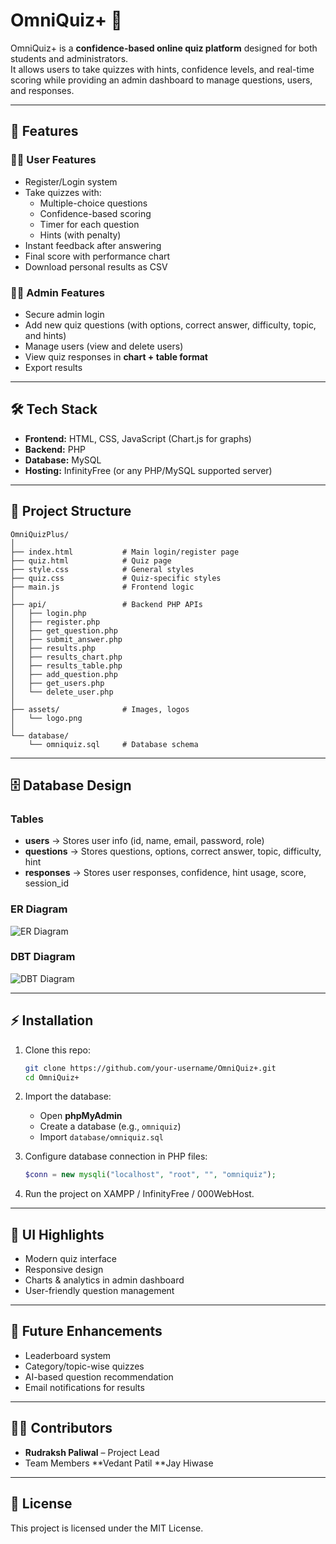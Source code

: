 # OmniQuiz+ 🎯

OmniQuiz+ is a **confidence-based online quiz platform** designed for both students and administrators.  
It allows users to take quizzes with hints, confidence levels, and real-time scoring while providing an admin dashboard to manage questions, users, and responses.

---

## 🚀 Features

### 👨‍🎓 User Features
- Register/Login system  
- Take quizzes with:
  - Multiple-choice questions
  - Confidence-based scoring
  - Timer for each question
  - Hints (with penalty)
- Instant feedback after answering  
- Final score with performance chart  
- Download personal results as CSV  

### 👨‍💼 Admin Features
- Secure admin login  
- Add new quiz questions (with options, correct answer, difficulty, topic, and hints)  
- Manage users (view and delete users)  
- View quiz responses in **chart + table format**  
- Export results  

---

## 🛠️ Tech Stack

- **Frontend:** HTML, CSS, JavaScript (Chart.js for graphs)  
- **Backend:** PHP  
- **Database:** MySQL  
- **Hosting:** InfinityFree (or any PHP/MySQL supported server)  

---

## 📂 Project Structure

```
OmniQuizPlus/
│
├── index.html           # Main login/register page
├── quiz.html            # Quiz page
├── style.css            # General styles
├── quiz.css             # Quiz-specific styles
├── main.js              # Frontend logic
│
├── api/                 # Backend PHP APIs
│   ├── login.php
│   ├── register.php
│   ├── get_question.php
│   ├── submit_answer.php
│   ├── results.php
│   ├── results_chart.php
│   ├── results_table.php
│   ├── add_question.php
│   ├── get_users.php
│   └── delete_user.php
│
├── assets/              # Images, logos
│   └── logo.png
│
└── database/            
    └── omniquiz.sql     # Database schema
```

---

## 🗄️ Database Design

### Tables
- **users** → Stores user info (id, name, email, password, role)  
- **questions** → Stores questions, options, correct answer, topic, difficulty, hint  
- **responses** → Stores user responses, confidence, hint usage, score, session_id  

### ER Diagram
![ER Diagram](assets/er_diagram.png)

### DBT Diagram
![DBT Diagram](assets/dbt_diagram.png)

---

## ⚡ Installation

1. Clone this repo:
   ```bash
   git clone https://github.com/your-username/OmniQuiz+.git
   cd OmniQuiz+
   ```

2. Import the database:
   - Open **phpMyAdmin**  
   - Create a database (e.g., `omniquiz`)  
   - Import `database/omniquiz.sql`

3. Configure database connection in PHP files:
   ```php
   $conn = new mysqli("localhost", "root", "", "omniquiz");
   ```

4. Run the project on XAMPP / InfinityFree / 000WebHost.  

---

## 🎨 UI Highlights
- Modern quiz interface  
- Responsive design  
- Charts & analytics in admin dashboard  
- User-friendly question management  

---

## 📌 Future Enhancements
- Leaderboard system  
- Category/topic-wise quizzes  
- AI-based question recommendation  
- Email notifications for results  

---

## 👨‍💻 Contributors
- **Rudraksh Paliwal** – Project Lead  
- Team Members
  **Vedant Patil
  **Jay Hiwase

---

## 📜 License
This project is licensed under the MIT License.
